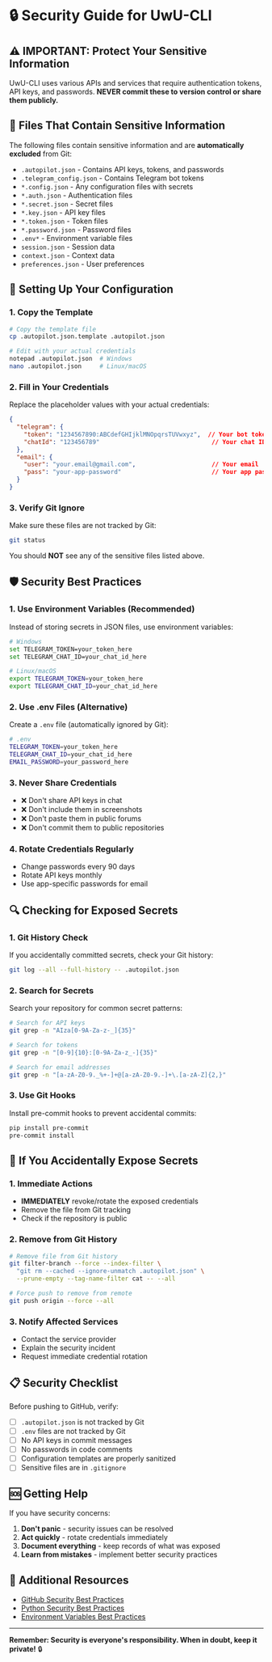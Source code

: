 # 🔒 Security Guide for UwU-CLI

## ⚠️ IMPORTANT: Protect Your Sensitive Information

UwU-CLI uses various APIs and services that require authentication tokens, API keys, and passwords. **NEVER commit these to version control or share them publicly.**

## 🚨 Files That Contain Sensitive Information

The following files contain sensitive information and are **automatically excluded** from Git:

- `.autopilot.json` - Contains API keys, tokens, and passwords
- `.telegram_config.json` - Contains Telegram bot tokens
- `*.config.json` - Any configuration files with secrets
- `*.auth.json` - Authentication files
- `*.secret.json` - Secret files
- `*.key.json` - API key files
- `*.token.json` - Token files
- `*.password.json` - Password files
- `.env*` - Environment variable files
- `session.json` - Session data
- `context.json` - Context data
- `preferences.json` - User preferences

## 🔐 Setting Up Your Configuration

### 1. Copy the Template
```bash
# Copy the template file
cp .autopilot.json.template .autopilot.json

# Edit with your actual credentials
notepad .autopilot.json  # Windows
nano .autopilot.json     # Linux/macOS
```

### 2. Fill in Your Credentials
Replace the placeholder values with your actual credentials:

```json
{
  "telegram": {
    "token": "1234567890:ABCdefGHIjklMNOpqrsTUVwxyz",  // Your bot token
    "chatId": "123456789"                               // Your chat ID
  },
  "email": {
    "user": "your.email@gmail.com",                     // Your email
    "pass": "your-app-password"                         // Your app password
  }
}
```

### 3. Verify Git Ignore
Make sure these files are not tracked by Git:

```bash
git status
```

You should **NOT** see any of the sensitive files listed above.

## 🛡️ Security Best Practices

### 1. Use Environment Variables (Recommended)
Instead of storing secrets in JSON files, use environment variables:

```bash
# Windows
set TELEGRAM_TOKEN=your_token_here
set TELEGRAM_CHAT_ID=your_chat_id_here

# Linux/macOS
export TELEGRAM_TOKEN=your_token_here
export TELEGRAM_CHAT_ID=your_chat_id_here
```

### 2. Use .env Files (Alternative)
Create a `.env` file (automatically ignored by Git):

```bash
# .env
TELEGRAM_TOKEN=your_token_here
TELEGRAM_CHAT_ID=your_chat_id_here
EMAIL_PASSWORD=your_password_here
```

### 3. Never Share Credentials
- ❌ Don't share API keys in chat
- ❌ Don't include them in screenshots
- ❌ Don't paste them in public forums
- ❌ Don't commit them to public repositories

### 4. Rotate Credentials Regularly
- Change passwords every 90 days
- Rotate API keys monthly
- Use app-specific passwords for email

## 🔍 Checking for Exposed Secrets

### 1. Git History Check
If you accidentally committed secrets, check your Git history:

```bash
git log --all --full-history -- .autopilot.json
```

### 2. Search for Secrets
Search your repository for common secret patterns:

```bash
# Search for API keys
git grep -n "AIza[0-9A-Za-z-_]{35}"

# Search for tokens
git grep -n "[0-9]{10}:[0-9A-Za-z_-]{35}"

# Search for email addresses
git grep -n "[a-zA-Z0-9._%+-]+@[a-zA-Z0-9.-]+\.[a-zA-Z]{2,}"
```

### 3. Use Git Hooks
Install pre-commit hooks to prevent accidental commits:

```bash
pip install pre-commit
pre-commit install
```

## 🚨 If You Accidentally Expose Secrets

### 1. Immediate Actions
- **IMMEDIATELY** revoke/rotate the exposed credentials
- Remove the file from Git tracking
- Check if the repository is public

### 2. Remove from Git History
```bash
# Remove file from Git history
git filter-branch --force --index-filter \
  "git rm --cached --ignore-unmatch .autopilot.json" \
  --prune-empty --tag-name-filter cat -- --all

# Force push to remove from remote
git push origin --force --all
```

### 3. Notify Affected Services
- Contact the service provider
- Explain the security incident
- Request immediate credential rotation

## 📋 Security Checklist

Before pushing to GitHub, verify:

- [ ] `.autopilot.json` is not tracked by Git
- [ ] `.env` files are not tracked by Git
- [ ] No API keys in commit messages
- [ ] No passwords in code comments
- [ ] Configuration templates are properly sanitized
- [ ] Sensitive files are in `.gitignore`

## 🆘 Getting Help

If you have security concerns:

1. **Don't panic** - security issues can be resolved
2. **Act quickly** - rotate credentials immediately
3. **Document everything** - keep records of what was exposed
4. **Learn from mistakes** - implement better security practices

## 🔗 Additional Resources

- [GitHub Security Best Practices](https://docs.github.com/en/github/security)
- [Python Security Best Practices](https://docs.python-guide.org/security/)
- [Environment Variables Best Practices](https://12factor.net/config)

---

**Remember: Security is everyone's responsibility. When in doubt, keep it private!** 🔒 